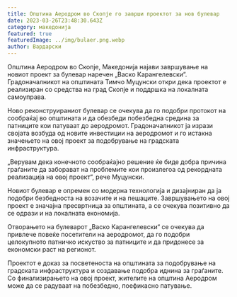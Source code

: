 ```yaml
---
title: Општина Аеродром во Скопје го заврши проектот за нов булевар
date: 2023-03-26T23:48:30.643Z
category: македонија
featured: true
featuredImage: ../img/bulaer.png.webp
author: Вардарски
---
```


Општина Аеродром во Скопје, Македонија најави завршување на новиот проект за булевар наречен „Васко Карангелевски“. Градоначалникот на општината Тимчо Муцунски откри дека проектот е реализиран со средства на град Скопје и поддршка на локалната самоуправа.

Ново реконструираниот булевар се очекува да го подобри протокот на сообраќај во општината и да обезбеди побезбедна средина за патниците кои патуваат до аеродромот. Градоначалникот ја изрази својата возбуда од новите инвестиции на аеродромот и го истакна значењето на овој проект за подобрување на градската инфраструктура.

„Верувам дека конечното сообраќајно решение ќе биде добра причина граѓаните да заборават на проблемите кои произлегоа од рекордната реализација на овој проект“, рече Муцунски.

Новиот булевар е опремен со модерна технологија и дизајниран да ја подобри безбедноста на возачите и на пешаците. Завршувањето на овој проект е значајна пресвртница за општината, а се очекува позитивно да се одрази и на локалната економија.

Отворањето на булеварот „Васко Карангелевски“ се очекува да привлече повеќе посетители на аеродромот, да го подобри целокупното патничко искуство за патниците и да придонесе за економски раст на регионот.

Проектот е доказ за посветеноста на општината за подобрување на градската инфраструктура и создавање подобра иднина за граѓаните. Со финализирањето на овој проект, жителите на општина Аеродром може да се радуваат на побезбедно, поефикасно патување.
